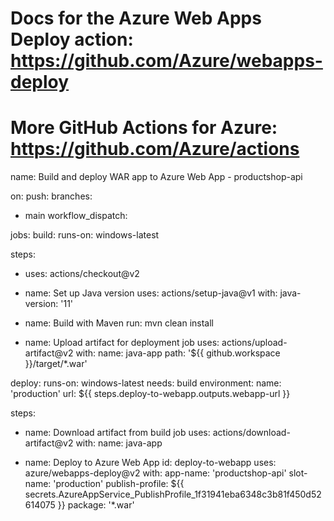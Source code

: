 # Docs for the Azure Web Apps Deploy action: https://github.com/Azure/webapps-deploy
# More GitHub Actions for Azure: https://github.com/Azure/actions

name: Build and deploy WAR app to Azure Web App - productshop-api

on:
push:
branches:
- main
  workflow_dispatch:

jobs:
build:
runs-on: windows-latest

steps:
- uses: actions/checkout@v2

- name: Set up Java version
  uses: actions/setup-java@v1
  with:
  java-version: '11'

- name: Build with Maven
  run: mvn clean install

- name: Upload artifact for deployment job
  uses: actions/upload-artifact@v2
  with:
  name: java-app
  path: '${{ github.workspace }}/target/*.war'

deploy:
runs-on: windows-latest
needs: build
environment:
name: 'production'
url: ${{ steps.deploy-to-webapp.outputs.webapp-url }}

steps:
- name: Download artifact from build job
  uses: actions/download-artifact@v2
  with:
  name: java-app

- name: Deploy to Azure Web App
  id: deploy-to-webapp
  uses: azure/webapps-deploy@v2
  with:
  app-name: 'productshop-api'
  slot-name: 'production'
  publish-profile: ${{ secrets.AzureAppService_PublishProfile_1f31941eba6348c3b81f450d52614075 }}
  package: '*.war'